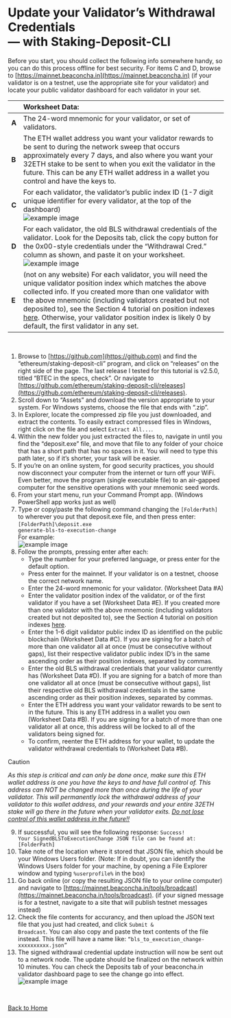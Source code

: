 # Update your Validator’s Withdrawal Credentials<br>— with Staking-Deposit-CLI

Before you start, you should collect the following info somewhere handy, so you can do this process offline for best security. For items C and D, browse to [https://mainnet.beaconcha.in](https://mainnet.beaconcha.in) (if your validator is on a testnet, use the appropriate site for your validator) and locate your public validator dashboard for each validator in your set.

|       | Worksheet Data: |
| ---   | :--- |
| **A** | The 24-word mnemonic for your validator, or set of validators. |
| **B** | The ETH wallet address you want your validator rewards to be sent to during the network sweep that occurs approximately every 7 days, and also where you want your 32ETH stake to be sent to when you exit the validator in the future. This can be any ETH wallet address in a wallet you control and have the keys to. |
| **C** | For each validator, the validator’s public index ID (1-7 digit unique identifier for every validator, at the top of the dashboard)<br>![example image](/../main/images/BC003.jpg) |
| **D** | For each validator, the old BLS withdrawal credentials of the validator. Look for the Deposits tab, click the copy button for the 0x00-style credentials under the “Withdrawal Cred.” column as shown, and paste it on your worksheet.<br>![example image](/../main/images/BC004.jpg) |
| **E** | (not on any website) For each validator, you will need the unique validator position index which matches the above collected info. If you created more than one validator with the above mnemonic (including validators created but not deposited to), see the Section 4 tutorial on position indexes [here](/../main/Tutorials/Understanding_Validator_Position_Indexes.md). Otherwise, your validator position index is likely 0 by default, the first validator in any set. |

<br>

1. Browse to [https://github.com](https://github.com) and find the “ethereum/staking-deposit-cli” program, and click on “releases“ on the right side of the page. The last release I tested for this tutorial is v2.5.0, titled “BTEC in the specs, check”. Or navigate to [https://github.com/ethereum/staking-deposit-cli/releases](https://github.com/ethereum/staking-deposit-cli/releases).
2. Scroll down to “Assets” and download the version appropriate to your system. For Windows systems, choose the file that ends with “.zip”.
3. In Explorer, locate the compressed zip file you just downloaded, and extract the contents. To easily extract compressed files in Windows, right click on the file and select <code>Extract All...</code>.
4. Within the new folder you just extracted the files to, navigate in until you find the “deposit.exe” file, and move that file to any folder of your choice that has a short path that has no spaces in it. You will need to type this path later, so if it’s shorter, your task will be easier.
5. If you’re on an online system, for good security practices, you should now disconnect your computer from the internet or turn off your WiFi. Even better, move the program (single executable file) to an air-gapped computer for the sensitive operations with your mnemonic seed words.
6. From your start menu, run your Command Prompt app. (Windows PowerShell app works just as well)
7. Type or copy/paste the following command changing the <code>[FolderPath]</code> to wherever you put that deposit.exe file, and then press enter:<br><code>[FolderPath]\deposit.exe generate-bls-to-execution-change</code><br>For example:<br>![example image](/../main/images/CP001.jpg)
8. Follow the prompts, pressing enter after each:
    * Type the number for your preferred language, or press enter for the default option.
    * Press enter for the mainnet. If your validator is on a testnet, choose the correct network name.
    * Enter the 24-word mnemonic for your validator. (Worksheet Data #A)
    * Enter the validator position index of the validator, or of the first validator if you have a set (Worksheet Data #E). If you created more than one validator with the above mnemonic (including validators created but not deposited to), see the Section 4 tutorial on position indexes [here](/../main/Tutorials/Understanding_Validator_Position_Indexes.md).
    * Enter the 1-6 digit validator public index ID as identified on the public blockchain (Worksheet Data #C). If you are signing for a batch of more than one validator all at once (must be consecutive without gaps), list their respective validator public index ID’s in the same ascending order as their position indexes, separated by commas.
    * Enter the old BLS withdrawal credentials that your validator currently has (Worksheet Data #D). If you are signing for a batch of more than one validator all at once (must be consecutive without gaps), list their respective old BLS withdrawal credentials in the same ascending order as their position indexes, separated by commas.
    * Enter the ETH address you want your validator rewards to be sent to in the future. This is any ETH address in a wallet you own (Worksheet Data #B). If you are signing for a batch of more than one validator all at once, this address will be locked to all of the validators being signed for.
    * To confirm, reenter the ETH address for your wallet, to update the validator withdrawal credentials to (Worksheet Data #B).
> [!CAUTION]
> *As this step is critical and can only be done once, make sure this ETH wallet address is one you have the keys to and have full control of. This address can NOT be changed more than once during the life of your validator. This will permanently lock the withdrawal address of your validator to this wallet address, and your rewards and your entire 32ETH stake will go there in the future when your validator exits. <ins>Do not lose control of this wallet address in the future!!</ins>*
9. If successful, you will see the following response: <code>Success! Your SignedBLSToExecutionChange JSON file can be found at: [FolderPath]</code>
10. Take note of the location where it stored that JSON file, which should be your Windows Users folder.  (Note: If in doubt, you can identify the Windows Users folder for your machine, by opening a File Explorer window and typing <code>%userprofile%</code> in the box)
11. Go back online (or copy the resulting JSON file to your online computer) and navigate to [https://mainnet.beaconcha.in/tools/broadcast](https://mainnet.beaconcha.in/tools/broadcast). (if your signed message is for a testnet, navigate to a site that will publish testnet messages instead)
12. Check the file contents for accurancy, and then upload the JSON text file that you just had created, and click <code>Submit & Broadcast</code>. You can also copy and paste the text contents of the file instead. This file will have a name like: <code>“bls_to_execution_change-xxxxxxxxxx.json”</code>
13. The signed withdrawal credential update instruction will now be sent out to a network node. The update should be finalized on the network within 10 minutes. You can check the Deposits tab of your beaconcha.in validator dashboard page to see the change go into effect.<br>
![example image](/../main/images/BC005.jpg)

<br>

[Back to Home](/../main/README.md)

